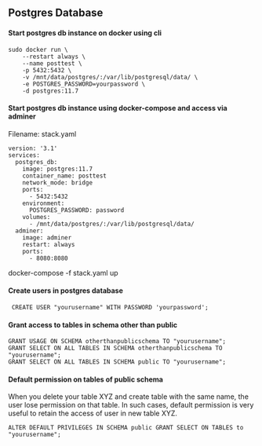 ## Postgres Database

#### Start postgres db instance on docker using cli
```
sudo docker run \ 
    --restart always \
    --name posttest \
    -p 5432:5432 \
    -v /mnt/data/postgres/:/var/lib/postgresql/data/ \
    -e POSTGRES_PASSWORD=yourpassword \
    -d postgres:11.7
```

#### Start postgres db instance using docker-compose and access via adminer

Filename: stack.yaml

```
version: '3.1'
services:
  postgres_db:
    image: postgres:11.7
    container_name: posttest
    network_mode: bridge
    ports:
      - 5432:5432
    environment:
      POSTGRES_PASSWORD: password
    volumes:
      - /mnt/data/postgres/:/var/lib/postgresql/data/
  adminer:
    image: adminer
    restart: always
    ports:
      - 8080:8080
```

docker-compose -f stack.yaml up

#### Create users in postgres database

``` CREATE USER "yourusername" WITH PASSWORD 'yourpassword';```

#### Grant access to tables in schema other than public
```
GRANT USAGE ON SCHEMA otherthanpublicschema TO "yourusername";
GRANT SELECT ON ALL TABLES IN SCHEMA otherthanpublicschema TO "yourusername";
GRANT SELECT ON ALL TABLES IN SCHEMA public TO "yourusername";
```

#### Default permission on tables of public schema
When you delete your table XYZ and create table with the same name, the user lose permission on that table. In such cases, default permission is very useful to retain the access of user in new table XYZ.
```
ALTER DEFAULT PRIVILEGES IN SCHEMA public GRANT SELECT ON TABLES to "yourusername";
```
